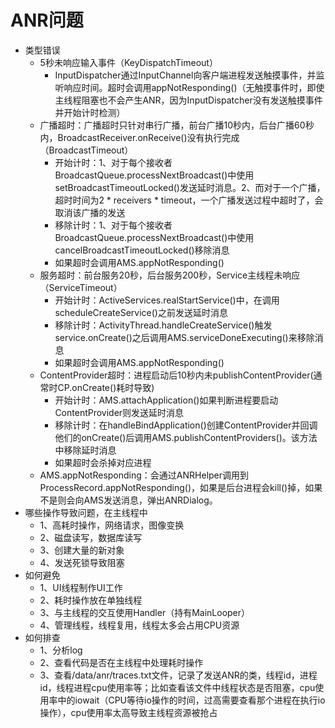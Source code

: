 # ANR问题
- 类型错误
    - 5秒未响应输入事件（KeyDispatchTimeout）
        - InputDispatcher通过InputChannel向客户端进程发送触摸事件，并监听响应时间。超时会调用appNotResponding()（无触摸事件时，即使主线程阻塞也不会产生ANR，因为InputDispatcher没有发送触摸事件并开始计时检测）
    - 广播超时：广播超时只针对串行广播，前台广播10秒内，后台广播60秒内，BroadcastReceiver.onReceive()没有执行完成（BroadcastTimeout）
        - 开始计时：1、对于每个接收者BroadcastQueue.processNextBroadcast()中使用setBroadcastTimeoutLocked()发送延时消息。2、而对于一个广播，超时时间为2 * receivers * timeout，一个广播发送过程中超时了，会取消该广播的发送
        - 移除计时：1、对于每个接收者BroadcastQueue.processNextBroadcast()中使用cancelBroadcastTimeoutLocked()移除消息
        - 如果超时会调用AMS.appNotResponding()
    - 服务超时：前台服务20秒，后台服务200秒，Service主线程未响应（ServiceTimeout）
        - 开始计时：ActiveServices.realStartService()中，在调用scheduleCreateService()之前发送延时消息
        - 移除计时：ActivityThread.handleCreateService()触发service.onCreate()之后调用AMS.serviceDoneExecuting()来移除消息
        - 如果超时会调用AMS.appNotResponding()
    - ContentProvider超时：进程启动后10秒内未publishContentProvider(通常时CP.onCreate()耗时导致)
        - 开始计时：AMS.attachApplication()如果判断进程要启动ContentProvider则发送延时消息
        - 移除计时：在handleBindApplication()创建ContentProvider并回调他们的onCreate()后调用AMS.publishContentProviders()。该方法中移除延时消息
        - 如果超时会杀掉对应进程
    - AMS.appNotResponding：会通过ANRHelper调用到ProcessRecord.appNotResponding()，如果是后台进程会kill()掉，如果不是则会向AMS发送消息，弹出ANRDialog。
- 哪些操作导致问题，在主线程中
    - 1、高耗时操作，网络请求，图像变换
    - 2、磁盘读写，数据库读写
    - 3、创建大量的新对象
    - 4、发送死锁导致阻塞
- 如何避免
    - 1、UI线程制作UI工作
    - 2、耗时操作放在单独线程
    - 3、与主线程的交互使用Handler（持有MainLooper）
    - 4、管理线程，线程复用，线程太多会占用CPU资源
- 如何排查
    - 1、分析log
    - 2、查看代码是否在主线程中处理耗时操作
    - 3、查看/data/anr/traces.txt文件，记录了发送ANR的类，线程id，进程id，线程进程cpu使用率等；比如查看该文件中线程状态是否阻塞，cpu使用率中的iowait（CPU等待io操作的时间，过高需要查看那个进程在执行io操作），cpu使用率太高导致主线程资源被抢占